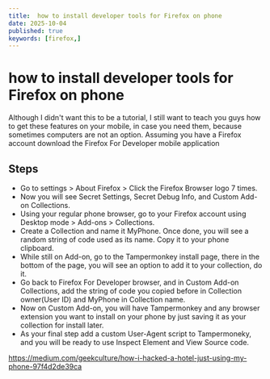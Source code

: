 ```yaml
---
title:  how to install developer tools for Firefox on phone 
date: 2025-10-04
published: true
keywords: [firefox,]
---
```


# how to install developer tools for Firefox on phone 

Although I didn't want this to be a tutorial, I still want to teach you guys how to get these features on your mobile, in case you need them, because sometimes computers are not an option.
Assuming you have a Firefox account download the Firefox For Developer mobile application
## Steps
* Go to settings > About Firefox > Click the Firefox Browser logo 7 times.
* Now you will see Secret Settings, Secret Debug Info, and Custom Add-on Collections.
* Using your regular phone browser, go to your Firefox account using Desktop mode > Add-ons > Collections.
* Create a Collection and name it MyPhone. Once done, you will see a random string of code used as its name. Copy it to your phone clipboard.
* While still on Add-on, go to the Tampermonkey install page, there in the bottom of the page, you will see an option to add it to your collection, do it.
* Go back to Firefox For Developer browser, and in Custom Add-on Collections, add the string of code you copied before in Collection owner(User ID) and MyPhone in Collection name.
* Now on Custom Add-on, you will have Tampermonkey and any browser extension you want to install on your phone by just saving it as your collection for install later.
* As your final step add a custom User-Agent script to Tampermoneky, and you will be ready to use Inspect Element and View Source code.

https://medium.com/geekculture/how-i-hacked-a-hotel-just-using-my-phone-97f4d2de39ca
